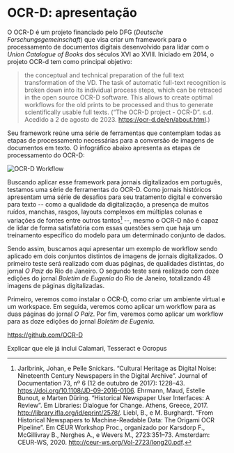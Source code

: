 # OCR-D: apresentação

O OCR-D é um projeto financiado pelo DFG (*Deutsche Forschungsgemeinschaft*) que visa criar um framework para o processamento de documentos digitais desenvolvido para lidar com o _Union Catalogue of Books_ dos séculos XVI ao XVIII. Iniciado em 2014, o projeto OCR-d tem como principal objetivo:

>the conceptual and technical preparation of the full text transformation of the VD. The task of automatic full-text recognition is broken down into its individual process steps, which can be retraced in the open source OCR-D software. This allows to create optimal workflows for the old prints to be processed and thus to generate scientifically usable full texts. (“The OCR-D project - OCR-D”. s.d. Acedido a 2 de agosto de 2023. https://ocr-d.de/en/about.html.)

Seu framework reúne uma série de ferramentas que contemplam todas as etapas de processamento necessárias para a conversão de imagens de documentos em texto. O infográfico abaixo apresenta as etapas de processamento do OCR-D:

![OCR-D Workflow](https://ocr-d.de/assets/Funktionsmodell.svg)

Buscando aplicar esse framework para jornais digitalizados em português, testamos uma série de ferramentas do OCR-D. Como jornais históricos apresentam uma série de desafios para seu tratamento digital e conversão para texto -- como a qualidade da digitalização, a presença de muitos ruídos, manchas, rasgos, layouts complexos em múltiplas colunas e variações de fontes entre outros tantos[^1] --, mesmo o OCR-D não é capaz de lidar de forma satisfatória com essas questões sem que haja um treinamento específico do modelo para um determinado conjunto de dados.

Sendo assim, buscamos aqui apresentar um exemplo de workflow sendo aplicado em dois conjuntos distintos de imagens de jornais digitalizados. O primeiro teste será realizado com duas páginas, de qualidades distintas, do jornal _O Paiz_ do Rio de Janeiro. O segundo teste será realizado com doze edições do jornal *Boletim de Eugenia* do Rio de Janeiro, totalizando 48 imagens de páginas digitalizadas.

[^1]: Jarlbrink, Johan, e Pelle Snickars. “Cultural Heritage as Digital Noise: Nineteenth Century Newspapers in the Digital Archive”. Journal of Documentation 73, nº 6 (12 de outubro de 2017): 1228–43. https://doi.org/10.1108/JD-09-2016-0106. Ehrmann, Maud, Estelle Bunout, e Marten Düring. “Historical Newspaper User Interfaces: A Review”. Em Libraries: Dialogue for Change. Athens, Greece, 2017. http://library.ifla.org/id/eprint/2578/. Liebl, B., e M. Burghardt. “From Historical Newspapers to Machine-Readable Data: The Origami OCR Pipeline”. Em CEUR Workshop Proc., organizado por Karsdorp F., McGillivray B., Nerghes A., e Wevers M., 2723:351–73. Amsterdam: CEUR-WS, 2020. http://ceur-ws.org/Vol-2723/long20.pdf.

Primeiro, veremos como instalar o OCR-D, como criar um ambiente virtual e um workspace. Em seguida, veremos como aplicar um workflow para as duas páginas do jornal _O Paiz_. Por fim, veremos como aplicar um workflow para as doze edições do jornal *Boletim de Eugenia*.

https://github.com/OCR-D

Explicar que ele já inclui Calamari, Tesseract e Ocropus